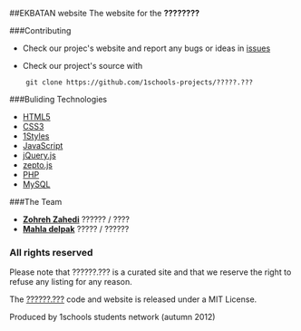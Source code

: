 ##EKBATAN website 
The website for the **????????**

###Contributing

* Check our projec's website and report any bugs or ideas in [issues](https://github.com/@@@@@/issues)

* Check our project's source with
```
    git clone https://github.com/1schools-projects/?????.???
```


###Buliding Technologies
* [HTML5](http://ali.md/wiki/html5)
* [CSS3](http://ali.md/css3ref)
* [1Styles](http://ali.md/1styles)
* [JavaScript](http://ali.md/wiki/javascript)
* [jQuery.js](http://ali.md/jquery.js)
* [zepto.js](http://zeptojs.com/)
* [PHP](http://ali.md/php/)
* [MySQL](http://ali.md/wiki/mysql)


###The Team

* [**Zohreh Zahedi**](http://github.com/zohreh-z) ?????? / ????
* [**Mahla delpak**](https://github.com/mahlad) ????? / ??????


### All rights reserved ###
Please note that ??????.??? is a curated site and that we reserve the right to refuse any listing for any reason.

The [??????.???](http://??????.???) code and website is released under a MIT License.




Produced by 1schools students network (autumn  2012)
